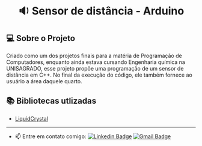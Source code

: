 <h1 align="center">
	<!-- <img alt="Logo" src=".github/logo.png" width="200px" /> -->
  🔉 Sensor de distância - Arduino
  </h1>

## 💻 Sobre o Projeto

Criado como um dos projetos finais para a matéria de Programação de Computadores, enquanto ainda estava cursando Engenharia química na UNISAGRADO, esse projeto propõe uma programação de um sensor de distância em C++. No final da execução do código, ele também fornece ao usuário a área daquele quarto.

## 📚 Bibliotecas utlizadas


- [LiquidCrystal](https://www.arduino.cc/reference/en/libraries/liquidcrystal/)

---

- 📫 Entre em contato comigo:  [![Linkedin Badge](https://img.shields.io/badge/-João_Vitor-blue?style=flat-square&logo=Linkedin&logoColor=white&link=https://www.linkedin.com/in/joão-vitor-gozzo-bruschi-36447522a/)](https://www.linkedin.com/in/joão-vitor-gozzo-bruschi-36447522a/)
 [![Gmail Badge](https://img.shields.io/badge/-Gmail-c14438?style=flat-square&logo=Gmail&logoColor=white&link=mailto:joao.bruschi@outlook.com.br)](mailto:joao.bruschi@outlook.com.br)
